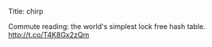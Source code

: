 Title: chirp

Commute reading: the world's simplest lock free hash table. <a href="http://t.co/T4K8Gx2zQm">http://t.co/T4K8Gx2zQm</a>
